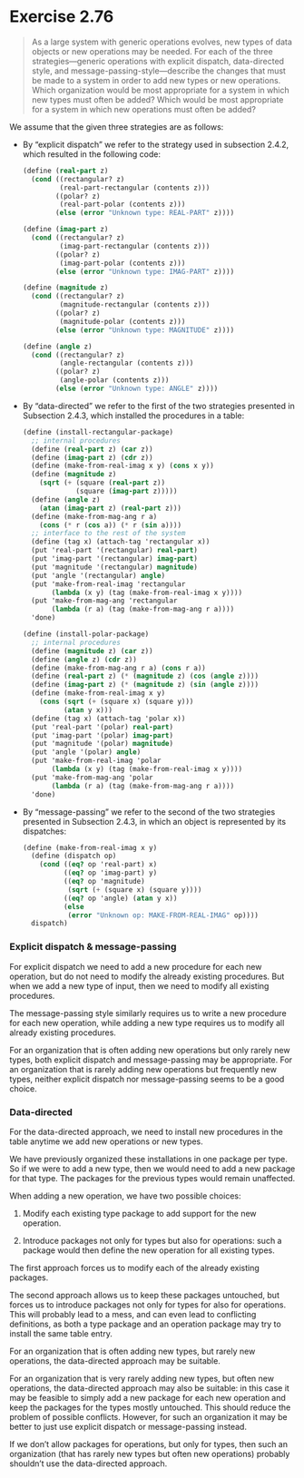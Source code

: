 # Exercise 2.76

> As a large system with generic operations evolves, new types of data objects or new operations may be needed.
> For each of the three strategies—generic operations with explicit dispatch, data-directed style, and message-passing-style—describe the changes that must be made to a system in order to add new types or new operations.
> Which organization would be most appropriate for a system in which new types must often be added?
> Which would be most appropriate for a system in which new operations must often be added?



We assume that the given three strategies are as follows:

- By “explicit dispatch” we refer to the strategy used in subsection 2.4.2, which resulted in the following code:
  ```scheme
  (define (real-part z)
    (cond ((rectangular? z)
           (real-part-rectangular (contents z)))
          ((polar? z)
           (real-part-polar (contents z)))
          (else (error "Unknown type: REAL-PART" z))))

  (define (imag-part z)
    (cond ((rectangular? z)
           (imag-part-rectangular (contents z)))
          ((polar? z)
           (imag-part-polar (contents z)))
          (else (error "Unknown type: IMAG-PART" z))))

  (define (magnitude z)
    (cond ((rectangular? z)
           (magnitude-rectangular (contents z)))
          ((polar? z)
           (magnitude-polar (contents z)))
          (else (error "Unknown type: MAGNITUDE" z))))

  (define (angle z)
    (cond ((rectangular? z)
           (angle-rectangular (contents z)))
          ((polar? z)
           (angle-polar (contents z)))
          (else (error "Unknown type: ANGLE" z))))
  ```

- By “data-directed” we refer to the first of the two strategies presented in Subsection 2.4.3, which installed the procedures in a table:
  ```scheme
  (define (install-rectangular-package)
    ;; internal procedures
    (define (real-part z) (car z))
    (define (imag-part z) (cdr z))
    (define (make-from-real-imag x y) (cons x y))
    (define (magnitude z)
      (sqrt (+ (square (real-part z))
               (square (imag-part z)))))
    (define (angle z)
      (atan (imag-part z) (real-part z)))
    (define (make-from-mag-ang r a)
      (cons (* r (cos a)) (* r (sin a))))
    ;; interface to the rest of the system
    (define (tag x) (attach-tag 'rectangular x))
    (put 'real-part '(rectangular) real-part)
    (put 'imag-part '(rectangular) imag-part)
    (put 'magnitude '(rectangular) magnitude)
    (put 'angle '(rectangular) angle)
    (put 'make-from-real-imag 'rectangular
         (lambda (x y) (tag (make-from-real-imag x y))))
    (put 'make-from-mag-ang 'rectangular
         (lambda (r a) (tag (make-from-mag-ang r a))))
    'done)

  (define (install-polar-package)
    ;; internal procedures
    (define (magnitude z) (car z))
    (define (angle z) (cdr z))
    (define (make-from-mag-ang r a) (cons r a))
    (define (real-part z) (* (magnitude z) (cos (angle z))))
    (define (imag-part z) (* (magnitude z) (sin (angle z))))
    (define (make-from-real-imag x y)
      (cons (sqrt (+ (square x) (square y)))
            (atan y x)))
    (define (tag x) (attach-tag 'polar x))
    (put 'real-part '(polar) real-part)
    (put 'imag-part '(polar) imag-part)
    (put 'magnitude '(polar) magnitude)
    (put 'angle '(polar) angle)
    (put 'make-from-real-imag 'polar
         (lambda (x y) (tag (make-from-real-imag x y))))
    (put 'make-from-mag-ang 'polar
         (lambda (r a) (tag (make-from-mag-ang r a))))
    'done)
  ```
- By “message-passing” we refer to the second of the two strategies presented in Subsection 2.4.3, in which an object is represented by its dispatches:
  ```scheme
  (define (make-from-real-imag x y)
    (define (dispatch op)
      (cond ((eq? op 'real-part) x)
            ((eq? op 'imag-part) y)
            ((eq? op 'magnitude)
             (sqrt (+ (square x) (square y))))
            ((eq? op 'angle) (atan y x))
            (else
             (error "Unknown op: MAKE-FROM-REAL-IMAG" op))))
    dispatch)
  ```



### Explicit dispatch & message-passing

For explicit dispatch we need to add a new procedure for each new operation, but do not need to modify the already existing procedures.
But when we add a new type of input, then we need to modify all existing procedures.

The message-passing style similarly requires us to write a new procedure for each new operation, while adding a new type requires us to modify all already existing procedures.

For an organization that is often adding new operations but only rarely new types, both explicit dispatch and message-passing may be appropriate.
For an organization that is rarely adding new operations but frequently new types, neither explicit dispatch nor message-passing seems to be a good choice.



### Data-directed

For the data-directed approach, we need to install new procedures in the table anytime we add new operations or new types.

We have previously organized these installations in one package per type.
So if we were to add a new type, then we would need to add a new package for that type.
The packages for the previous types would remain unaffected.

When adding a new operation, we have two possible choices:

1.  Modify each existing type package to add support for the new operation.

2.  Introduce packages not only for types but also for operations:
    such a package would then define the new operation for all existing types.

The first approach forces us to modify each of the already existing packages.

The second approach allows us to keep these packages untouched, but forces us to introduce packages not only for types for also for operations.
This will probably lead to a mess, and can even lead to conflicting definitions, as both a type package and an operation package may try to install the same table entry.

For an organization that is often adding new types, but rarely new operations, the data-directed approach may be suitable.

For an organization that is very rarely adding new types, but often new operations, the data-directed approach may also be suitable:
in this case it may be feasible to simply add a new package for each new operation and keep the packages for the types mostly untouched.
This should reduce the problem of possible conflicts.
However, for such an organization it may be better to just use explicit dispatch or message-passing instead.

If we don’t allow packages for operations, but only for types, then such an organization (that has rarely new types but often new operations) probably shouldn’t use the data-directed approach.
